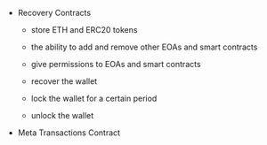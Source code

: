 - Recovery Contracts

  - store ETH and ERC20 tokens

  - the ability to add and remove other EOAs and smart contracts

  - give permissions to EOAs and smart contracts

  - recover the wallet

  - lock the wallet for a certain period

  - unlock the wallet

- Meta Transactions Contract
